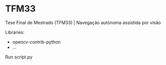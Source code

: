 # TFM33
Tese Final de Mestrado (TFM33) | Navegação autónoma assistida por visão

Libraries:
 - opencv-contrib-python
 - ...

Run script.py
